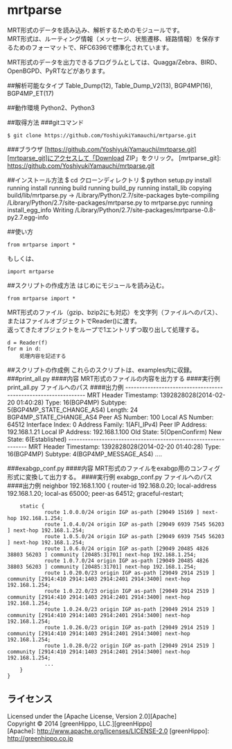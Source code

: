 mrtparse
========

MRT形式のデータを読み込み、解析するためのモジュールです。  
MRT形式は、ルーティング情報（メッセージ、状態遷移、経路情報）を保存するためのフォーマットで、RFC6396で標準化されています。  

MRT形式のデータを出力できるプログラムとしては、Quagga/Zebra、BIRD、OpenBGPD、PyRTなどがあります。

##解析可能なタイプ
Table_Dump(12), Table_Dump_V2(13), BGP4MP(16), BGP4MP_ET(17)

##動作環境
Python2、Python3

##取得方法
###gitコマンド
    
    $ git clone https://github.com/YoshiyukiYamauchi/mrtparse.git
    
###ブラウザ
[https://github.com/YoshiyukiYamauchi/mrtparse.git][mrtparse_git]にアクセスして「Download ZIP」をクリック。
[mrtparse_git]: https://github.com/YoshiyukiYamauchi/mrtparse.git
    

##インストール方法
    $ cd クローンディレクトリ
    $ python setup.py install
    running install
    running build
    running build_py
    running install_lib
    copying build/lib/mrtparse.py -> /Library/Python/2.7/site-packages
    byte-compiling /Library/Python/2.7/site-packages/mrtparse.py to mrtparse.pyc
    running install_egg_info
    Writing /Library/Python/2.7/site-packages/mrtparse-0.8-py2.7.egg-info


##使い方
    
    from mrtparse import *
    
もしくは、
    
    import mrtparse
    

##スクリプトの作成方法
はじめにモジュールを読み込む。
    
    from mrtparse import *
    
MRT形式のファイル（gzip、bzip2にも対応）を文字列（ファイルへのパス）、 またはファイルオブジェクトでReader()に渡す。  
返ってきたオブジェクトをループで1エントリずつ取り出して処理する。  

    
    d = Reader(f)
    for m in d:
        処理内容を記述する
    
##スクリプトの作成例
これらのスクリプトは、examples内に収録。
###print_all.py
####内容
MRT形式のファイルの内容を出力する
####実行例
    print_all.py ファイルへのパス
####出力例
    ---------------------------------------------------------------
    MRT Header
        Timestamp: 1392828028(2014-02-20 01:40:28)
        Type: 16(BGP4MP)
        Subtype: 5(BGP4MP_STATE_CHANGE_AS4)
        Length: 24
    BGP4MP_STATE_CHANGE_AS4
        Peer AS Number: 100
        Local AS Number: 64512
        Interface Index: 0
        Address Family: 1(AFI_IPv4)
        Peer IP Address: 192.168.1.21
        Local IP Address: 192.168.1.100
        Old State: 5(OpenConfirm)
        New State: 6(Established)
    ---------------------------------------------------------------
    MRT Header
        Timestamp: 1392828028(2014-02-20 01:40:28)
        Type: 16(BGP4MP)
        Subtype: 4(BGP4MP_MESSAGE_AS4)
        ....
        

###exabgp_conf.py
####内容
MRT形式のファイルをexabgp用のコンフィグ形式に変換して出力する。
####実行例
    exabgp_conf.py ファイルへのパス
####出力例
    neighbor 192.168.1.100 {
        router-id 192.168.0.20;
        local-address 192.168.1.20;
        local-as 65000;
        peer-as 64512;
        graceful-restart;

        static {
                route 1.0.0.0/24 origin IGP as-path [29049 15169 ] next-hop 192.168.1.254;
                route 1.0.4.0/24 origin IGP as-path [29049 6939 7545 56203 ] next-hop 192.168.1.254;
                route 1.0.5.0/24 origin IGP as-path [29049 6939 7545 56203 ] next-hop 192.168.1.254;
                route 1.0.6.0/24 origin IGP as-path [29049 20485 4826 38803 56203 ] community [20485:31701] next-hop 192.168.1.254;
                route 1.0.7.0/24 origin IGP as-path [29049 20485 4826 38803 56203 ] community [20485:31701] next-hop 192.168.1.254;
                route 1.0.20.0/23 origin IGP as-path [29049 2914 2519 ] community [2914:410 2914:1403 2914:2401 2914:3400] next-hop 192.168.1.254;
                route 1.0.22.0/23 origin IGP as-path [29049 2914 2519 ] community [2914:410 2914:1403 2914:2401 2914:3400] next-hop 192.168.1.254;
                route 1.0.24.0/23 origin IGP as-path [29049 2914 2519 ] community [2914:410 2914:1403 2914:2401 2914:3400] next-hop 192.168.1.254;
                route 1.0.26.0/23 origin IGP as-path [29049 2914 2519 ] community [2914:410 2914:1403 2914:2401 2914:3400] next-hop 192.168.1.254;
                route 1.0.28.0/22 origin IGP as-path [29049 2914 2519 ] community [2914:410 2914:1403 2914:2401 2914:3400] next-hop 192.168.1.254;
                ...
        }
    }


ライセンス
----------
Licensed under the [Apache License, Version 2.0][Apache]  
Copyright &copy; 2014 [greenHippo, LLC.][greenHippo]  
[Apache]: http://www.apache.org/licenses/LICENSE-2.0
[greenHippo]: http://greenhippo.co.jp
